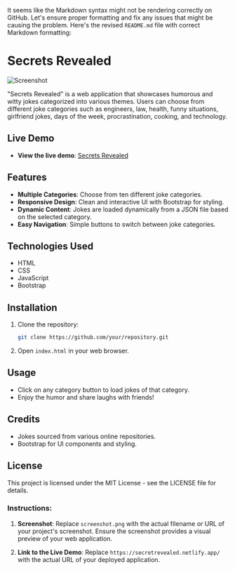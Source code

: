 It seems like the Markdown syntax might not be rendering correctly on GitHub. Let's ensure proper formatting and fix any issues that might be causing the problem. Here's the revised `README.md` file with correct Markdown formatting:

# Secrets Revealed

![Screenshot](screenshot.png)

"Secrets Revealed" is a web application that showcases humorous and witty jokes categorized into various themes. Users can choose from different joke categories such as engineers, law, health, funny situations, girlfriend jokes, days of the week, procrastination, cooking, and technology.

## Live Demo

- **View the live demo**: [Secrets Revealed](https://secretrevealed.netlify.app/)

## Features

- **Multiple Categories**: Choose from ten different joke categories.
- **Responsive Design**: Clean and interactive UI with Bootstrap for styling.
- **Dynamic Content**: Jokes are loaded dynamically from a JSON file based on the selected category.
- **Easy Navigation**: Simple buttons to switch between joke categories.

## Technologies Used

- HTML
- CSS
- JavaScript
- Bootstrap

## Installation

1. Clone the repository:
   ```bash
   git clone https://github.com/your/repository.git
   ```
2. Open `index.html` in your web browser.

## Usage

- Click on any category button to load jokes of that category.
- Enjoy the humor and share laughs with friends!

## Credits

- Jokes sourced from various online repositories.
- Bootstrap for UI components and styling.

## License

This project is licensed under the MIT License - see the LICENSE file for details.

### Instructions:

1. **Screenshot**: Replace `screenshot.png` with the actual filename or URL of your project's screenshot. Ensure the screenshot provides a visual preview of your web application.
   
2. **Link to the Live Demo**: Replace `https://secretrevealed.netlify.app/` with the actual URL of your deployed application.
